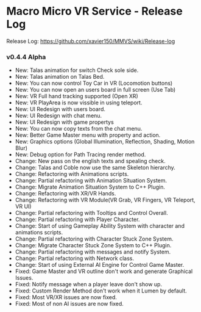# Macro Micro VR Service - Release Log
Release Log: https://github.com/xavier150/MMVS/wiki/Release-log

###  v0.4.4 Alpha
- New: Talas animation for switch Check sole side.
- New: Talas animation on Talas Bed.
- New: You can now control Toy Car in VR (Locomotion buttons)
- New: You can now open an users board in full screen (Use Tab)
- New: VR Full hand tracking supported (Open XR)
- New: VR PlayArea is now vissible in using teleport.
- New: UI Redesign with users board.
- New: UI Redesign with chat menu.
- New: UI Redesign with game propertys
- New: You can now copy texts from the chat menu.
- New: Better Game Master menu with property and action.
- New: Graphics options (Global Illumination, Reflection, Shading, Motion Blur)
- New: Debug option for Path Tracing render method.
- Change: New pass on the english texts and spealing check.
- Change: Talas and Coble now use the same Skeleton hierarchy.
- Change: Refactoring with Animations scripts.
- Change: Partial refactoring with Animation Situation System.
- Change: Migrate Animation Situation System to C++ Plugin.
- Change: Refactoring with XR/VR Hands.
- Change: Refactoring with VR Module(VR Grab, VR Fingers, VR Teleport, VR UI)
- Change: Partial refactoring with Tooltips and Control Overall.
- Change: Partial refactoring with Player Character.
- Change: Start of using Gameplay Ability System with character and animations scripts.
- Change: Partial refactoring with Character Stuck Zone System.
- Change: Migrate Character Stuck Zone System to C++ Plugin.
- Change: Partial refactoring with messages and notify System.
- Change: Partial refactoring with Network class.
- Change: Start of using External AI Engine for Control Game Master.
- Fixed: Game Master and VR outline don't work and generate Graphical Issues.
- Fixed: Notify message when a player leave don't show up.
- Fixed: Custom Render Method don't work when it Lumen by default.
- Fixed: Most VR/XR issues are now fixed.
- Fixed: Most of non AI issues are now fixed.
